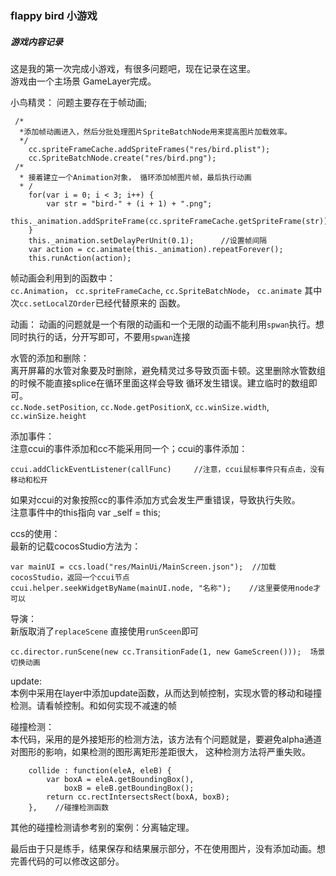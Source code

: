 ### flappy bird 小游戏
##### 游戏内容记录  
这是我的第一次完成小游戏，有很多问题吧，现在记录在这里。  
游戏由一个主场景 GameLayer完成。    

小鸟精灵：  问题主要存在于帧动画;   
```
 /*
  *添加帧动画进入，然后分批处理图片SpriteBatchNode用来提高图片加载效率。
  */
    cc.spriteFrameCache.addSpriteFrames("res/bird.plist");
    cc.SpriteBatchNode.create("res/bird.png");  
 /*
  * 接着建立一个Animation对象， 循环添加帧图片帧，最后执行动画
  * /
    for(var i = 0; i < 3; i++) {
        var str = "bird-" + (i + 1) + ".png";
        this._animation.addSpriteFrame(cc.spriteFrameCache.getSpriteFrame(str));
    }
    this._animation.setDelayPerUnit(0.1);      //设置帧间隔
    var action = cc.animate(this._animation).repeatForever();
    this.runAction(action);
```  
帧动画会利用到的函数中：  
`cc.Animation`， `cc.spriteFrameCache`,  `cc.SpriteBatchNode`， `cc.animate` 其中次`cc.setLocalZOrder`已经代替原来的
函数。   

动画： 动画的问题就是一个有限的动画和一个无限的动画不能利用`spwan`执行。想同时执行的话，分开写即可，不要用`spwan`连接  

水管的添加和删除：  
离开屏幕的水管对象要及时删除，避免精灵过多导致页面卡顿。这里删除水管数组的时候不能直接splice在循环里面这样会导致
循环发生错误。建立临时的数组即可。  
`cc.Node.setPosition`, `cc.Node.getPositionX`, `cc.winSize.width`, `cc.winSize.height`  

添加事件：  
注意ccui的事件添加和cc不能采用同一个；ccui的事件添加：  
```
ccui.addClickEventListener(callFunc)     //注意，ccui鼠标事件只有点击，没有移动和松开
```  
如果对ccui的对象按照cc的事件添加方式会发生严重错误，导致执行失败。  
注意事件中的this指向 var _self = this;  

ccs的使用：  
最新的记载cocosStudio方法为：  
```
var mainUI = ccs.load("res/MainUi/MainScreen.json");  //加载cocosStudio，返回一个ccui节点  
ccui.helper.seekWidgetByName(mainUI.node, "名称");    //这里要使用node才可以
```  
导演：  
新版取消了`replaceScene` 直接使用`runSceen`即可  
```
cc.director.runScene(new cc.TransitionFade(1, new GameScreen()));  场景切换动画
```   

update:  
本例中采用在layer中添加update函数，从而达到帧控制，实现水管的移动和碰撞检测。请看帧控制。和如何实现不减速的帧  

碰撞检测：  
本代码，采用的是外接矩形的检测方法，该方法有个问题就是，要避免alpha通道对图形的影响，如果检测的图形离矩形差距很大，
这种检测方法将严重失败。  

```
    collide : function(eleA, eleB) {
        var boxA = eleA.getBoundingBox(),
            boxB = eleB.getBoundingBox();
        return cc.rectIntersectsRect(boxA, boxB);
    },    //碰撞检测函数  
``` 
其他的碰撞检测请参考别的案例：分离轴定理。  

最后由于只是练手，结果保存和结果展示部分，不在使用图片，没有添加动画。想完善代码的可以修改这部分。